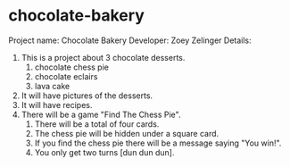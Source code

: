 # chocolate-bakery

Project name: Chocolate Bakery
Developer: Zoey Zelinger
Details:
1. This is a project about 3 chocolate desserts.
    1. chocolate chess pie
    2. chocolate eclairs
    3. lava cake
2. It will have pictures of the desserts.
3. It will have recipes.
4. There will be a game "Find The Chess Pie".
    1. There will be a total of four cards.
    2. The chess pie will be hidden under a square card.
    3. If you find the chess pie there will be a message saying "You win!".
    4. You only get two turns [dun dun dun]. 
